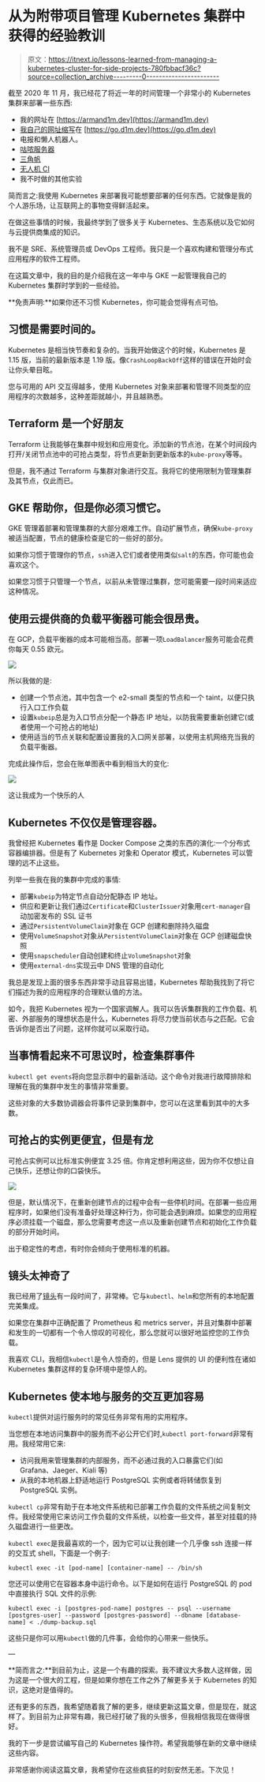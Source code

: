 # 从为附带项目管理 Kubernetes 集群中获得的经验教训

> 原文：<https://itnext.io/lessons-learned-from-managing-a-kubernetes-cluster-for-side-projects-780fbbacf36c?source=collection_archive---------0----------------------->

截至 2020 年 11 月，我已经花了将近一年的时间管理一个非常小的 Kubernetes 集群来部署一些东西:

*   我的网址在 [https://armand1m.dev](https://armand1m.dev)
*   [我自己的网址缩写](https://go.d1m.dev/source)在 [https://go.d1m.dev](https://go.d1m.dev)
*   电报和懒人机器人。
*   [咕哝服务器](https://hub.docker.com/r/vimagick/murmur)
*   [三角帆](http://spinnaker.io/)
*   [无人机 CI](http://drone.io/)
*   我不时做的其他实验

简而言之:我使用 Kubernetes 来部署我可能想要部署的任何东西。它就像是我的个人游乐场，让互联网上的事物变得鲜活起来。

在做这些事情的时候，我最终学到了很多关于 Kubernetes、生态系统以及它如何与云提供商集成的知识。

我不是 SRE、系统管理员或 DevOps 工程师。我只是一个喜欢构建和管理分布式应用程序的软件工程师。

在这篇文章中，我的目的是介绍我在这一年中与 GKE 一起管理我自己的 Kubernetes 集群时学到的一些经验。

**免责声明:**如果你还不习惯 Kubernetes，你可能会觉得有点可怕。

## 习惯是需要时间的。

Kubernetes 是相当快节奏和复杂的。当我开始做这个的时候，Kubernetes 是 1.15 版，当前的最新版本是 1.19 版。像`CrashLoopBackOff`这样的错误在开始时会让你头晕目眩。

您与可用的 API 交互得越多，使用 Kubernetes 对象来部署和管理不同类型的应用程序的次数越多，这种差距就越小，并且越熟悉。

## Terraform 是一个好朋友

Terraform 让我能够在集群中规划和应用变化。添加新的节点池，在某个时间段内打开/关闭节点池中的可抢占类型，将节点更新到更新版本的`kube-proxy`等等。

但是，我不通过 Terraform 与集群对象进行交互。我将它的使用限制为管理集群及其节点，仅此而已。

## GKE 帮助你，但是你必须习惯它。

GKE 管理着部署和管理集群的大部分艰难工作。自动扩展节点，确保`kube-proxy`被适当配置，节点的健康检查是它的一些好的部分。

如果你习惯于管理你的节点，`ssh`进入它们或者使用类似`salt`的东西，你可能也会喜欢这个。

如果您习惯于只管理一个节点，以前从未管理过集群，您可能需要一段时间来适应这种情况。

## 使用云提供商的负载平衡器可能会很昂贵。

在 GCP，负载平衡器的成本可能相当高。部署一项`LoadBalancer`服务可能会花费你每天 0.55 欧元。

![](img/8050ba630c1ea9bb207955160c0a2407.png)

所以我做的是:

*   创建一个节点池，其中包含一个 e2-small 类型的节点和一个 taint，以便只执行入口工作负载
*   设置`kubeip`总是为入口节点分配一个静态 IP 地址，以防我需要重新创建它(或者使用一个可抢占的地址)
*   使用适当的节点关联和配置设置我的入口网关部署，以使用主机网络充当我的负载平衡器。

完成此操作后，您会在账单图表中看到相当大的变化:

![](img/87655395b55e505a77493ec7adb6744c.png)

这让我成为一个快乐的人

## Kubernetes 不仅仅是管理容器。

我曾经把 Kubernetes 看作是 Docker Compose 之类的东西的演化:一个分布式容器编排器。但是有了 Kubernetes 对象和 Operator 模式，Kubernetes 可以管理的远不止这些。

列举一些我在我的集群中完成的事情:

*   部署`kubeip`为特定节点自动分配静态 IP 地址。
*   供应和更新让我们通过`Certificate`和`ClusterIssuer`对象用`cert-manager`自动加密发布的 SSL 证书
*   通过`PersistentVolumeClaim`对象在 GCP 创建和删除持久磁盘
*   使用`VolumeSnapshot`对象从`PersistentVolumeClaim`对象在 GCP 创建磁盘快照
*   使用`snapscheduler`自动创建和终止`VolumeSnapshot`对象
*   使用`external-dns`实现云中 DNS 管理的自动化

我总是发现上面的很多东西非常手动且容易出错，Kubernetes 帮助我找到了将它们描述为我的应用程序的合理默认值的方法。

如今，我把 Kubernetes 视为一个国家调解人。我可以告诉集群我的工作负载、机密、外部服务的理想状态是什么，Kubernetes 将尽力使当前状态与之匹配。它会告诉你是否出了问题，这样你就可以采取行动。

## 当事情看起来不可思议时，检查集群事件

`kubectl get events`将向您显示群中的最新活动。这个命令对我进行故障排除和理解在我的集群中发生的事情非常重要。

这些对象的大多数协调器会将事件记录到集群中，您可以在这里看到其中的大多数。

## 可抢占的实例更便宜，但是有龙

可抢占实例可以比标准实例便宜 3.25 倍。你肯定想利用这些，因为你不仅想让自己快乐，还想让你的口袋快乐。

![](img/552c8fc8221c4983c756ff50b1ad00f9.png)

但是，默认情况下，在重新创建节点的过程中会有一些停机时间。在部署一些应用程序时，如果他们没有准备好处理这种行为，你可能会遇到麻烦。如果您的应用程序必须挂载一个磁盘，那么您需要考虑这一点以及重新创建节点和初始化工作负载的部分开始时间。

出于稳定性的考虑，有时你会倾向于使用标准的机器。

## 镜头太神奇了

我已经用了[镜头](https://k8slens.dev/)有一段时间了，非常棒。它与`kubectl`、`helm`和您所有的本地配置完美集成。

如果您在集群中正确配置了 Prometheus 和 metrics server，并且对集群中部署和发生的一切都有一个令人惊叹的可视化，那么您就可以很好地监控您的工作负载。

我喜欢 CLI，我相信`kubectl`是令人惊奇的，但是 Lens 提供的 UI 的便利性在诸如 Kubernetes 集群这样的复杂环境中是惊人的。

## Kubernetes 使本地与服务的交互更加容易

`kubectl`提供对运行服务时的常见任务非常有用的实用程序。

当您想在本地访问集群中的服务而不必公开它们时,`kubectl port-forward`非常有用。我经常用它来:

*   访问我用来管理集群的内部服务，而不必通过我的入口暴露它们(如 Grafana、Jaeger、Kiali 等)
*   从我的本地机器上舒适地运行 PostgreSQL 实例或者将转储恢复到 PostgreSQL 实例。

`kubectl cp`非常有助于在本地文件系统和已部署工作负载的文件系统之间复制文件。我经常使用它来访问工作负载的文件系统，以检查一些文件，甚至对挂载的持久磁盘进行一些更改。

`kubectl exec`是我最喜欢的一个，因为它可以让我创建一个几乎像 ssh 连接一样的交互式 shell，下面是一个例子:

`kubectl exec -it [pod-name] [container-name] -- /bin/sh`

您还可以使用它在容器本身中运行命令。以下是如何在运行 PostgreSQL 的 pod 中直接执行 SQL 文件的示例:

`kubectl exec -i [postgres-pod-name] postgres -- psql --username [postgres-user] --password [postgres-password] --dbname [database-name] < ./dump-backup.sql`

这些只是你可以用`kubectl`做的几件事，会给你的心带来一些快乐。

—

**简而言之:**到目前为止，这是一个有趣的探索。我不建议大多数人这样做，因为这是一个很大的工程，但是如果你想在工作之外了解更多关于 Kubernetes 的知识，这绝对是值得的。

还有更多的东西，我希望随着我了解的更多，继续更新这篇文章，但是现在，就这样了。到目前为止非常有趣，我已经打破了我的头很多，但我相信我现在做得很好。

我的下一步是尝试编写自己的 Kubernetes 操作符。希望我能够在新的文章中继续这些内容。

非常感谢你阅读这篇文章，我希望你在这些疯狂的时刻安然无恙。下次见！